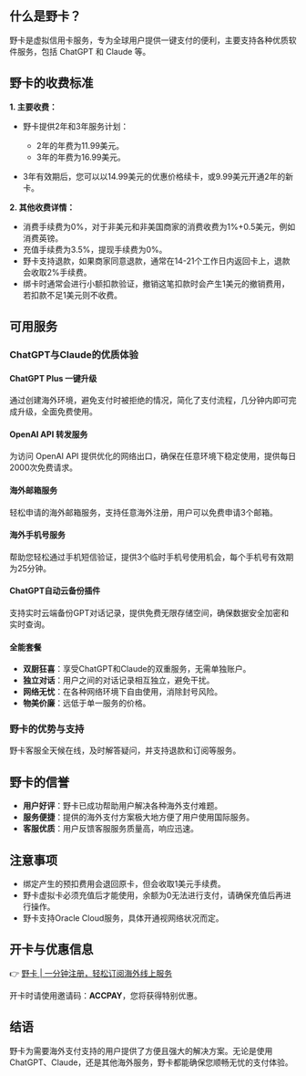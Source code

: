 ## 什么是野卡？

野卡是虚拟信用卡服务，专为全球用户提供一键支付的便利，主要支持各种优质软件服务，包括 ChatGPT 和 Claude 等。

## 野卡的收费标准

**1. 主要收费：**

- 野卡提供2年和3年服务计划：
  - 2年的年费为11.99美元。
  - 3年的年费为16.99美元。
  
- 3年有效期后，您可以以14.99美元的优惠价格续卡，或9.99美元开通2年的新卡。

**2. 其他收费详情：**

- 消费手续费为0%，对于非美元和非美国商家的消费收费为1%+0.5美元，例如消费英镑。
- 充值手续费为3.5%，提现手续费为0%。
- 野卡支持退款，如果商家同意退款，通常在14-21个工作日内返回卡上，退款会收取2%手续费。
- 绑卡时通常会进行小额扣款验证，撤销这笔扣款时会产生1美元的撤销费用，若扣款不足1美元则不收费。

## 可用服务

### ChatGPT与Claude的优质体验

#### ChatGPT Plus 一键升级

通过创建海外环境，避免支付时被拒绝的情况，简化了支付流程，几分钟内即可完成升级，全面免费使用。

#### OpenAI API 转发服务

为访问 OpenAI API 提供优化的网络出口，确保在任意环境下稳定使用，提供每日2000次免费请求。

#### 海外邮箱服务

轻松申请的海外邮箱服务，支持任意海外注册，用户可以免费申请3个邮箱。

#### 海外手机号服务

帮助您轻松通过手机短信验证，提供3个临时手机号使用机会，每个手机号有效期为25分钟。

#### ChatGPT自动云备份插件

支持实时云端备份GPT对话记录，提供免费无限存储空间，确保数据安全加密和实时查询。

#### 全能套餐

- **双厨狂喜**：享受ChatGPT和Claude的双重服务，无需单独账户。
- **独立对话**：用户之间的对话记录相互独立，避免干扰。
- **网络无忧**：在各种网络环境下自由使用，消除封号风险。
- **物美价廉**：远低于单一服务的价格。

### 野卡的优势与支持

野卡客服全天候在线，及时解答疑问，并支持退款和订阅等服务。

## 野卡的信誉

- **用户好评**：野卡已成功帮助用户解决各种海外支付难题。
- **服务便捷**：提供的海外支付方案极大地方便了用户使用国际服务。
- **客服优质**：用户反馈客服服务质量高，响应迅速。

## 注意事项

- 绑定产生的预扣费用会退回原卡，但会收取1美元手续费。
- 野卡虚拟卡必须充值后才能使用，余额为0无法进行支付，请确保充值后再进行操作。
- 野卡支持Oracle Cloud服务，具体开通视网络状况而定。

## 开卡与优惠信息

👉 [野卡 | 一分钟注册，轻松订阅海外线上服务](https://bit.ly/bewildcard)

开卡时请使用邀请码：**ACCPAY**，您将获得特别优惠。

## 结语

野卡为需要海外支付支持的用户提供了方便且强大的解决方案。无论是使用ChatGPT、Claude，还是其他海外服务，野卡都能确保您顺畅无忧的支付体验。